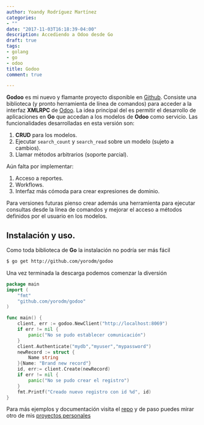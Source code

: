 ```yaml
---
author: Yoandy Rodríguez Martínez
categories:
- ""
date: "2017-11-03T16:18:39-04:00"
description: Accediendo a Odoo desde Go
draft: true
tags:
- golang
- go
- odoo
title: Godoo
comment: true

---
```


**Godoo** es mi nuevo y flamante proyecto disponible en
[Github](http://github.com ). Consiste una biblioteca (y pronto herramienta de
línea de comandos) para acceder a la interfaz **XMLRPC** de
[Odoo](http://www.odoo.com ). La idea principal del es permitir el desarrollo de
aplicaciones en **Go** que accedan a los modelos de **Odoo** como servicio. Las
funcionalidades desarrolladas en esta versión son:

1. **CRUD** para los modelos.
2. Ejecutar `search_count` y `search_read` sobre un modelo (sujeto a cambios).
3. Llamar métodos arbitrarios (soporte parcial).

Aún falta por implementar:

1. Acceso a reportes.
2. Workflows.
3. Interfaz más cómoda para crear expresiones de dominio.

Para versiones futuras pienso crear además una herramienta para ejecutar
consultas desde la línea de comandos y mejorar el acceso a métodos definidos por
el usuario en los modelos.

## Instalación y uso.

Como toda biblioteca de **Go** la instalación no podría ser más fácil

```bash
$ go get http://github.com/yorodm/godoo
```

Una vez terminada la descarga podemos comenzar la diversión

```go
package main
import (
    "fmt"
    "github.com/yorodm/godoo"
)

func main() {
    client, err := godoo.NewClient("http://localhost:8069")
    if err != nil {
        panic("No se pudo establecer comunicación")
    }
    client.Authenticate("mydb","myuser","mypassword")
    newRecord := struct {
        Name string
    }{Name: "Brand new record"}
    id, err:= client.Create(newRecord)
    if err != nil {
        panic("No se pudo crear el registro")
    }
    fmt.Printf("Creado nuevo registro con id %d", id)
}
```

Para más ejemplos y documentación visita el
[repo](http://github.com/yorodm/godoo ) y de paso puedes mirar otro de mis
[proyectos personales](http://github.com/yorodm)
